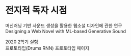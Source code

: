 # 전지적 독자 시점  
머신러닝 기반 사운드 생성을 활용한 웹소설 디자인에 관한 연구  
Designing a Web Novel with ML-based Generative Sound  
  
2020 2학기 실험  
프로토타입(Drums RNN) 프로토타입 페이지

